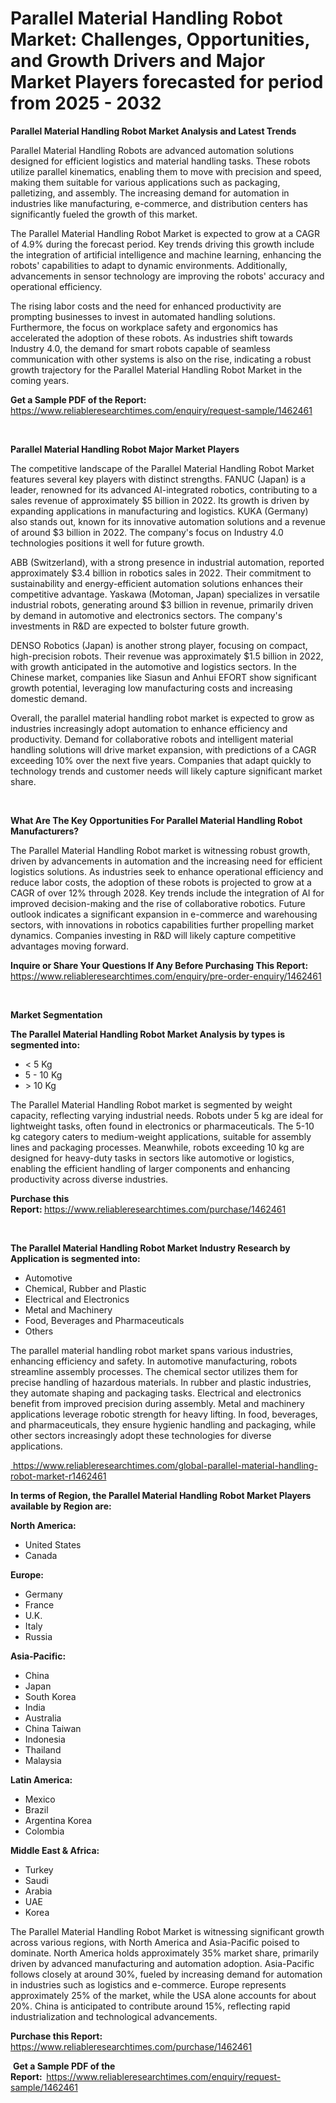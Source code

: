 <p><h1>Parallel Material Handling Robot Market: Challenges, Opportunities, and Growth Drivers and Major Market Players forecasted for period from 2025 - 2032</h1></p><p><strong>Parallel Material Handling Robot Market Analysis and Latest Trends</strong></p>
<p><p>Parallel Material Handling Robots are advanced automation solutions designed for efficient logistics and material handling tasks. These robots utilize parallel kinematics, enabling them to move with precision and speed, making them suitable for various applications such as packaging, palletizing, and assembly. The increasing demand for automation in industries like manufacturing, e-commerce, and distribution centers has significantly fueled the growth of this market.</p><p>The Parallel Material Handling Robot Market is expected to grow at a CAGR of 4.9% during the forecast period. Key trends driving this growth include the integration of artificial intelligence and machine learning, enhancing the robots' capabilities to adapt to dynamic environments. Additionally, advancements in sensor technology are improving the robots' accuracy and operational efficiency.</p><p>The rising labor costs and the need for enhanced productivity are prompting businesses to invest in automated handling solutions. Furthermore, the focus on workplace safety and ergonomics has accelerated the adoption of these robots. As industries shift towards Industry 4.0, the demand for smart robots capable of seamless communication with other systems is also on the rise, indicating a robust growth trajectory for the Parallel Material Handling Robot Market in the coming years.</p></p>
<p><strong>Get a Sample PDF of the Report:&nbsp;</strong> <a href="https://www.reliableresearchtimes.com/enquiry/request-sample/1462461?utm_campaign=2768&utm_medium=2&utm_source=Github&utm_content=ia&utm_term=16042025&utm_id=parallel-material-handling-robot">https://www.reliableresearchtimes.com/enquiry/request-sample/1462461</a></p>
<p>&nbsp;</p>
<p><strong>Parallel Material Handling Robot Major Market Players</strong></p>
<p><p>The competitive landscape of the Parallel Material Handling Robot Market features several key players with distinct strengths. FANUC (Japan) is a leader, renowned for its advanced AI-integrated robotics, contributing to a sales revenue of approximately $5 billion in 2022. Its growth is driven by expanding applications in manufacturing and logistics. KUKA (Germany) also stands out, known for its innovative automation solutions and a revenue of around $3 billion in 2022. The company's focus on Industry 4.0 technologies positions it well for future growth.</p><p>ABB (Switzerland), with a strong presence in industrial automation, reported approximately $3.4 billion in robotics sales in 2022. Their commitment to sustainability and energy-efficient automation solutions enhances their competitive advantage. Yaskawa (Motoman, Japan) specializes in versatile industrial robots, generating around $3 billion in revenue, primarily driven by demand in automotive and electronics sectors. The company's investments in R&D are expected to bolster future growth.</p><p>DENSO Robotics (Japan) is another strong player, focusing on compact, high-precision robots. Their revenue was approximately $1.5 billion in 2022, with growth anticipated in the automotive and logistics sectors. In the Chinese market, companies like Siasun and Anhui EFORT show significant growth potential, leveraging low manufacturing costs and increasing domestic demand.</p><p>Overall, the parallel material handling robot market is expected to grow as industries increasingly adopt automation to enhance efficiency and productivity. Demand for collaborative robots and intelligent material handling solutions will drive market expansion, with predictions of a CAGR exceeding 10% over the next five years. Companies that adapt quickly to technology trends and customer needs will likely capture significant market share.</p></p>
<p>&nbsp;</p>
<p><strong>What Are The Key Opportunities For Parallel Material Handling Robot Manufacturers?</strong></p>
<p><p>The Parallel Material Handling Robot market is witnessing robust growth, driven by advancements in automation and the increasing need for efficient logistics solutions. As industries seek to enhance operational efficiency and reduce labor costs, the adoption of these robots is projected to grow at a CAGR of over 12% through 2028. Key trends include the integration of AI for improved decision-making and the rise of collaborative robotics. Future outlook indicates a significant expansion in e-commerce and warehousing sectors, with innovations in robotics capabilities further propelling market dynamics. Companies investing in R&D will likely capture competitive advantages moving forward.</p></p>
<p><strong>Inquire or Share Your Questions If Any Before Purchasing This Report:</strong> <a href="https://www.reliableresearchtimes.com/enquiry/pre-order-enquiry/1462461?utm_campaign=2768&utm_medium=2&utm_source=Github&utm_content=ia&utm_term=16042025&utm_id=parallel-material-handling-robot">https://www.reliableresearchtimes.com/enquiry/pre-order-enquiry/1462461</a></p>
<p>&nbsp;</p>
<p><strong>Market Segmentation</strong></p>
<p><strong>The Parallel Material Handling Robot Market Analysis by types is segmented into:</strong></p>
<p><ul><li>< 5 Kg</li><li>5 - 10 Kg</li><li>> 10 Kg</li></ul></p>
<p><p>The Parallel Material Handling Robot market is segmented by weight capacity, reflecting varying industrial needs. Robots under 5 kg are ideal for lightweight tasks, often found in electronics or pharmaceuticals. The 5-10 kg category caters to medium-weight applications, suitable for assembly lines and packaging processes. Meanwhile, robots exceeding 10 kg are designed for heavy-duty tasks in sectors like automotive or logistics, enabling the efficient handling of larger components and enhancing productivity across diverse industries.</p></p>
<p><strong>Purchase this Report:&nbsp;</strong><a href="https://www.reliableresearchtimes.com/purchase/1462461?utm_campaign=2768&utm_medium=2&utm_source=Github&utm_content=ia&utm_term=16042025&utm_id=parallel-material-handling-robot">https://www.reliableresearchtimes.com/purchase/1462461</a></p>
<p>&nbsp;</p>
<p><strong>The Parallel Material Handling Robot Market Industry Research by Application is segmented into:</strong></p>
<p><ul><li>Automotive</li><li>Chemical, Rubber and Plastic</li><li>Electrical and Electronics</li><li>Metal and Machinery</li><li>Food, Beverages and Pharmaceuticals</li><li>Others</li></ul></p>
<p><p>The parallel material handling robot market spans various industries, enhancing efficiency and safety. In automotive manufacturing, robots streamline assembly processes. The chemical sector utilizes them for precise handling of hazardous materials. In rubber and plastic industries, they automate shaping and packaging tasks. Electrical and electronics benefit from improved precision during assembly. Metal and machinery applications leverage robotic strength for heavy lifting. In food, beverages, and pharmaceuticals, they ensure hygienic handling and packaging, while other sectors increasingly adopt these technologies for diverse applications.</p></p>
<p><a href="https://www.reliableresearchtimes.com/global-parallel-material-handling-robot-market-r1462461?utm_campaign=2768&utm_medium=2&utm_source=Github&utm_content=ia&utm_term=16042025&utm_id=parallel-material-handling-robot">&nbsp;https://www.reliableresearchtimes.com/global-parallel-material-handling-robot-market-r1462461</a></p>
<p><strong>In terms of Region, the Parallel Material Handling Robot Market Players available by Region are:</strong></p>
<p>
    <p> <strong> North America: </strong>
        <ul>
            <li>United States</li>
            <li>Canada</li>
        </ul>
        </p> 
    <p> <strong> Europe: </strong>
        <ul>
            <li>Germany</li>
            <li>France</li>
            <li>U.K.</li>
            <li>Italy</li>
            <li>Russia</li>
        </ul>
        </p> 
    <p> <strong> Asia-Pacific: </strong>
        <ul>
            <li>China</li>
            <li>Japan</li>
            <li>South Korea</li>
            <li>India</li>
            <li>Australia</li>
            <li>China Taiwan</li>
            <li>Indonesia</li>
            <li>Thailand</li>
            <li>Malaysia</li>
        </ul>
        </p> 
    <p> <strong> Latin America: </strong>
        <ul>
            <li>Mexico</li>
            <li>Brazil</li>
            <li>Argentina Korea</li>
            <li>Colombia</li>
        </ul>
        </p> 
    <p> <strong> Middle East & Africa: </strong>
        <ul>
            <li>Turkey</li>
            <li>Saudi</li>
            <li>Arabia</li>
            <li>UAE</li>
            <li>Korea</li>
        </ul>
    </p>
    </p>
<p><p>The Parallel Material Handling Robot Market is witnessing significant growth across various regions, with North America and Asia-Pacific poised to dominate. North America holds approximately 35% market share, primarily driven by advanced manufacturing and automation adoption. Asia-Pacific follows closely at around 30%, fueled by increasing demand for automation in industries such as logistics and e-commerce. Europe represents approximately 25% of the market, while the USA alone accounts for about 20%. China is anticipated to contribute around 15%, reflecting rapid industrialization and technological advancements.</p></p>
<p><strong>Purchase this Report: </strong><a href="https://www.reliableresearchtimes.com/purchase/1462461?utm_campaign=2768&utm_medium=2&utm_source=Github&utm_content=ia&utm_term=16042025&utm_id=parallel-material-handling-robot">https://www.reliableresearchtimes.com/purchase/1462461</a></p>
<p>&nbsp;<strong>Get a Sample PDF of the Report:&nbsp;&nbsp;</strong><a href="https://www.reliableresearchtimes.com/enquiry/request-sample/1462461?utm_campaign=2768&utm_medium=2&utm_source=Github&utm_content=ia&utm_term=16042025&utm_id=parallel-material-handling-robot">https://www.reliableresearchtimes.com/enquiry/request-sample/1462461</a></p>
<p><strong></strong></p>
<p><p></p><p></p><p></p></p>